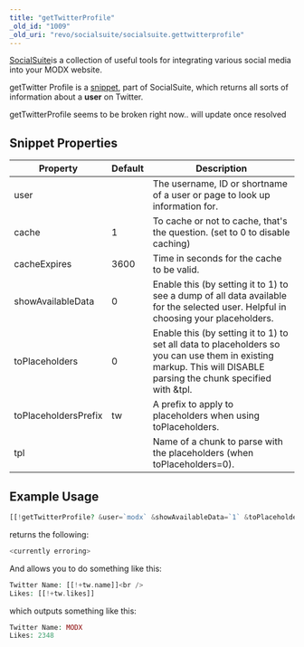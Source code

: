 ```yaml
---
title: "getTwitterProfile"
_old_id: "1009"
_old_uri: "revo/socialsuite/socialsuite.gettwitterprofile"
---
```


[SocialSuite](/extras/socialsuite "SocialSuite")is a collection of useful tools for integrating various social media into your MODX website.

getTwitter Profile is a [snippet](developing-in-modx/basic-development/snippets "Snippets"), part of SocialSuite, which returns all sorts of information about a **user** on Twitter.

getTwitterProfile seems to be broken right now.. will update once resolved

## Snippet Properties

| Property             | Default | Description                                                                                                                                                       |
| -------------------- | ------- | ----------------------------------------------------------------------------------------------------------------------------------------------------------------- |
| user                 |         | The username, ID or shortname of a user or page to look up information for.                                                                                       |
| cache                | 1       | To cache or not to cache, that's the question. (set to 0 to disable caching)                                                                                      |
| cacheExpires         | 3600    | Time in seconds for the cache to be valid.                                                                                                                        |
| showAvailableData    | 0       | Enable this (by setting it to 1) to see a dump of all data available for the selected user. Helpful in choosing your placeholders.                                |
| toPlaceholders       | 0       | Enable this (by setting it to 1) to set all data to placeholders so you can use them in existing markup. This will DISABLE parsing the chunk specified with &tpl. |
| toPlaceholdersPrefix | tw      | A prefix to apply to placeholders when using toPlaceholders.                                                                                                      |
| tpl                  |         | Name of a chunk to parse with the placeholders (when toPlaceholders=0).                                                                                           |

## Example Usage

``` php
[[!getTwitterProfile? &user=`modx` &showAvailableData=`1` &toPlaceholders=`1`]]
```

returns the following:

``` php
<currently erroring>
```

And allows you to do something like this:

``` php
Twitter Name: [[!+tw.name]]<br />
Likes: [[!+tw.likes]]
```

which outputs something like this:

``` php
Twitter Name: MODX
Likes: 2348
```
